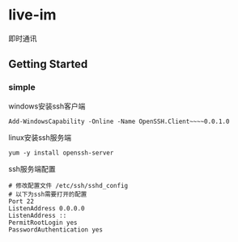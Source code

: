 # live-im

即时通讯

## Getting Started

### simple

windows安装ssh客户端
```shell
Add-WindowsCapability -Online -Name OpenSSH.Client~~~~0.0.1.0
```

linux安装ssh服务端
```shell
yum -y install openssh-server
```

ssh服务端配置
```
# 修改配置文件 /etc/ssh/sshd_config
# 以下为ssh需要打开的配置
Port 22
ListenAddress 0.0.0.0
ListenAddress ::
PermitRootLogin yes
PasswordAuthentication yes
```